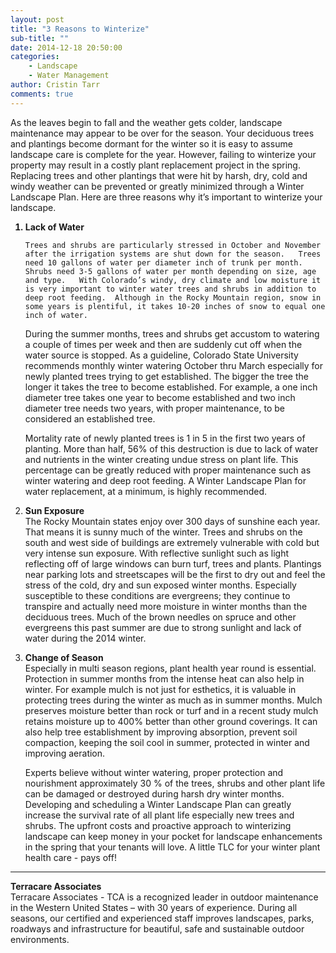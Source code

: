 ```yaml
---
layout: post
title: "3 Reasons to Winterize"
sub-title: ""
date: 2014-12-18 20:50:00
categories: 
    - Landscape
    - Water Management
author: Cristin Tarr
comments: true
---
```


As the leaves begin to fall and the weather gets colder, landscape maintenance may appear to be over for the season.  Your deciduous trees and plantings become dormant for the winter so it is easy to assume landscape care is complete for the year.  However, failing to winterize your property may result in a costly plant replacement project in the spring.  Replacing trees and other plantings that were hit by harsh, dry, cold and windy weather can be prevented or greatly minimized through a Winter Landscape Plan.  Here are three reasons why it’s important to winterize your landscape.

<ol class="vertical">
	<strong><li>Lack of Water</li></strong>
	
	Trees and shrubs are particularly stressed in October and November after the irrigation systems are shut down for the season.   Trees need 10 gallons of water per diameter inch of trunk per month.   Shrubs need 3-5 gallons of water per month depending on size, age and type.   With Colorado’s windy, dry climate and low moisture it is very important to winter water trees and shrubs in addition to deep root feeding.  Although in the Rocky Mountain region, snow in some years is plentiful, it takes 10-20 inches of snow to equal one inch of water.

During the summer months, trees and shrubs get accustom to watering a couple of times per week and then are suddenly cut off when the water source is stopped.   As a guideline, Colorado State University recommends monthly winter watering October thru March especially for newly planted trees trying to get established.   The bigger the tree the longer it takes the tree to become established. For example, a one inch diameter tree takes one year to become established and two inch diameter tree needs two years, with proper maintenance, to be considered an established tree. 

Mortality rate of newly planted trees is 1 in 5 in the first two years of planting.   More than half, 56% of this destruction is due to lack of water and nutrients in the winter creating undue stress on plant life.   This percentage can be greatly reduced with proper maintenance such as winter watering and deep root feeding.   A Winter Landscape Plan for water replacement, at a minimum, is highly recommended.
	
<strong><li>Sun Exposure</li></strong>
		The Rocky Mountain states enjoy over 300 days of sunshine each year.  That means it is sunny much of the winter.  Trees and shrubs on the south and west side of buildings are extremely vulnerable with cold but very intense sun exposure. With reflective sunlight such as light reflecting off of large windows can burn turf, trees and plants.  Plantings near parking lots and streetscapes will be the first to dry out and feel the stress of the cold, dry and sun exposed winter months.   Especially susceptible to these conditions are evergreens; they continue to transpire and actually need more moisture in winter months than the deciduous trees.  Much of the brown needles on spruce and other evergreens this past summer are due to strong sunlight and lack of water during the 2014 winter.
	
<strong><li>Change of Season</li></strong>
	Especially in multi season regions, plant health year round is essential.  Protection in summer months from the intense heat can also help in winter.  For example mulch is not just for esthetics, it is valuable in protecting trees during the winter as much as in summer months.   Mulch preserves moisture better than rock or turf and in a recent study mulch retains moisture up to 400% better than other ground coverings.   It can also help tree establishment by improving absorption, prevent soil compaction, keeping the soil cool in summer, protected in winter and improving aeration.

Experts believe without winter watering, proper protection and nourishment approximately 30 % of the trees, shrubs and other plant life can be damaged or destroyed during harsh dry winter months.  Developing and scheduling a Winter Landscape Plan can greatly increase the survival rate of all plant life especially new trees and shrubs.  The upfront costs and proactive approach to winterizing landscape can keep money in your pocket for landscape enhancements in the spring that your tenants will love.  A little TLC for your winter plant health care - pays off!  
</ol>

<hr>

<strong>Terracare Associates</strong><br>
Terracare Associates - TCA is a recognized leader in outdoor maintenance in the Western United States – with 30 years of experience. During all seasons, our certified and experienced staff improves landscapes, parks, roadways and infrastructure for beautiful, safe and sustainable outdoor environments.
